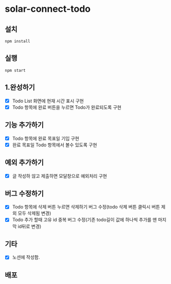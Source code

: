 # solar-connect-todo

## 설치

`npm install`

## 실행

`npm start`

## 1.완성하기

- [x] Todo List 화면에 현재 시간 표시 구현
- [x] Todo 항목에 완료 버튼을 누르면 Todo가 완료되도록 구현

## 기능 추가하기

- [x] Todo 항목에 완료 목표일 기입 구현
- [x] 완료 목표일 Todo 항목에서 볼수 있도록 구현

## 예외 추가하기

- [x] 글 작성하 않고 제출하면 모달창으로 예외처리 구현

## 버그 수정하기

- [x] Todo 항목에 삭제 버튼 누르면 삭제하기 버그 수정(todo 삭제 버튼 클릭시 버튼 제외 모두 삭제됨 변경)
- [x] Todo 추가 할때 고유 id 중복 버그 수정(기존 todo길이 값에 하나씩 추가를 맨 마지막 id뒤로 변경)

## 기타

- [x] 노션에 작성함.

## 배포

